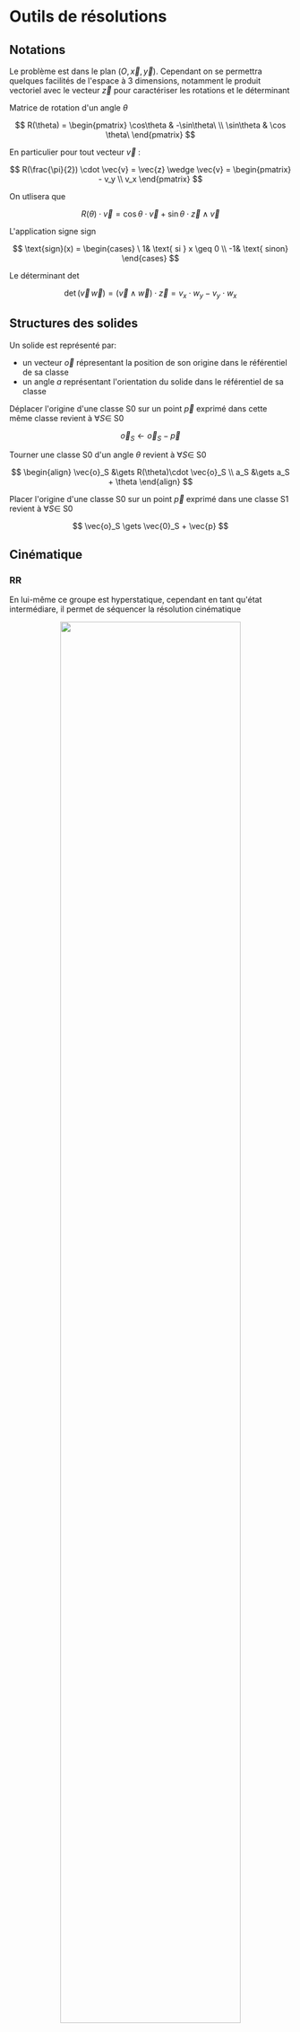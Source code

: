 # Outils de résolutions

## Notations
Le problème est dans le plan $(O,\vec{x},\vec{y})$. Cependant on se permettra quelques facilités de l'espace à 3 dimensions, notamment le produit vectoriel avec le vecteur $\vec{z}$ pour caractériser les rotations et le déterminant

Matrice de rotation d'un angle $\theta$

$$ R(\theta) = 
\begin{pmatrix}
    \cos\theta & -\sin\theta\ \\
    \sin\theta & \cos \theta\
\end{pmatrix} 
$$

En particulier pour tout vecteur $\vec{v}$ :

$$
R(\frac{\pi}{2}) \cdot \vec{v} = \vec{z} \wedge \vec{v} = 
\begin{pmatrix}
    - v_y \\
    v_x
\end{pmatrix}
$$

On utlisera que

$$
R(\theta)\cdot\vec{v} = \cos\theta\cdot\vec{v} + \sin\theta\cdot\vec{z}\wedge\vec{v}
$$


L'application signe $\text{sign}$

$$ \text{sign}(x) = 
\begin{cases}
    \ 1& \text{ si } x \geq 0 \\
    -1& \text{ sinon}
\end{cases}
$$

Le déterminant $\det$

$$
\det(\vec{v}\,\vec{w}) = (\vec{v}\wedge\vec{w})\cdot\vec{z} = v_x\cdot w_y - v_y\cdot w_x
$$


## Structures des solides
Un solide est représenté par:
 - un vecteur $\vec{o}$ répresentant la position de son origine dans le référentiel de sa classe
 - un angle $a$ représentant l'orientation du solide dans le référentiel de sa classe

Déplacer l'origine d'une classe S0 sur un point $\vec{p}$ exprimé dans cette même classe revient à $\forall S \in$ S0

$$
\vec{o}_S \gets \vec{o}_S - \vec{p}
$$

Tourner une classe S0 d'un angle $\theta$ revient à $\forall S \in$ S0

$$
\begin{align}
\vec{o}_S &\gets R(\theta)\cdot \vec{o}_S \\
a_S &\gets a_S + \theta
\end{align}
$$

Placer l'origine d'une classe S0 sur un point $\vec{p}$ exprimé dans une classe S1 revient à $\forall S \in$ S0

$$
\vec{o}_S \gets \vec{0}_S + \vec{p}
$$

## Cinématique

### RR
En lui-même ce groupe est hyperstatique, cependant en tant qu'état intermédiare, il permet de séquencer la résolution cinématique  


<p align="center">
    <img width="80%" src="https://user-images.githubusercontent.com/89185062/213764345-5df7d27e-c186-4968-9b56-f044e0624727.svg">
</p>
<p align="center">Fig 1 - 2 classes (S1 et S2) liées par 2 pivots</p>

On doit vérifier:

$$ \lVert\vec{V_1}\lVert\  = \lVert\vec{V_2}\lVert\ = A $$

Ensuite, on obtient par le produit scalaire

```math
\begin{align}
    \vec{V_1} \cdot \vec{V_2}\  &= A^2 \cdot \cos \alpha \\
    \Leftrightarrow \lvert \alpha \lvert &= \text{Arccos} \frac{\vec{V_1} \cdot \vec{V_2}}{A^2}
\end{align}
```
De plus on a

$$ \text{sign}\ \alpha = \text{sign} \ \text{det}(\vec{V_2} \, \vec{V_1}) $$

On peut donc unir les 2 classes de la manière suivante:
 - Déplacement l'origine de S2 sur $R_{0,2}$
 - Rotation de la classe S2 de l'angle $\alpha$ 
 - Placement de l'origine de S2 sur $R_{0,1}$

### P-Chain

### PP


## Dynamique

### Group tmd/trd

# RRR
<p align="center">
    <img width="80%" src="https://user-images.githubusercontent.com/89185062/212833440-20233a5a-d9b6-4e36-816e-dfa08279a892.svg">
</p>
<p align="center">Fig 1 - Schéma cinématique et graphe du groupe Assur RRR</p> 

## Cinématique

Al-Kashi

## Dynamique

# RRP
<p align="center">
    <img width="80%" src="https://user-images.githubusercontent.com/89185062/212833434-f354ef88-d5ca-4c4e-a12e-0da1a91e91ae.svg">
</p>
<p align="center">Fig 2 - Schéma cinématique et graphe du groupe Assur RRP</p>

## Cinématique


## Dynamique

# PPR

<p align="center">
    <img width="80%" src="https://user-images.githubusercontent.com/89185062/212833426-806d4ee1-256f-4b03-8def-7981018277df.svg">
</p>
<p align="center">Fig 3 - Schéma cinématique et graphe du groupe Assur PPR</p>

## Cinématique

P-Chain\
Placement du R\
PP

## Dynamique

# 3-RR

<p align="center">
    <img width="80%" src="https://user-images.githubusercontent.com/89185062/212833424-f443d051-61bf-4aba-9e33-a4a340e1fa27.svg">
</p>
<p align="center">Fig 4 - Schéma cinématique et graphe du groupe Assur 3-RR</p>

## Cinématique

Non Résolu

## Dynamique

# 2-RR-PP

<p align="center">
    <img width="80%" src="https://user-images.githubusercontent.com/89185062/212833448-fa52e8f7-c5cb-495f-bb86-4392d5af8cdb.svg">
</p>
<p align="center">Fig 5 - Schéma cinématique et graphe du groupe Assur 2-RR-PP</p>

## Cinématique

P-Chain\
Al_Kashi\
RR + RR + PP

## Dynamique

# 3-PR

<p align="center">
    <img width="80%" src="https://user-images.githubusercontent.com/89185062/212833450-2be1f2df-3037-46e9-a1c0-d8fcfd465413.svg">
</p>
<p align="center">Fig 6 - Schéma cinématique et graphe du groupe Assur 3-PR</p> 

## Cinématique

P-Chain\
Trick chelou


## Dynamique

# 2-PR-RR

<p align="center">
    <img width="80%" src="https://user-images.githubusercontent.com/89185062/212833446-c6d99b87-787d-4313-97b2-bbd40be7359b.svg">
</p>
<p align="center">Fig 7 - Schéma cinématique et graphe du groupe Assur 2-PR-RR</p>

## Cinématique

Non Résolu

## Dynamique

# PP-PR-RR

<p align="center">
    <img width="80%" src="https://user-images.githubusercontent.com/89185062/212833431-9784618b-0ffa-4aed-9f0e-5f9447fb4cbd.svg">
</p>
<p align="center">Fig 8 - Schéma cinématique et graphe du groupe Assur PP-PR-RR</p> 

## Cinématique

P-Chain\
R résolu\
RR

## Dynamique

# 2-RR-PR

<p align="center">
    <img width="80%" src="https://user-images.githubusercontent.com/89185062/212833449-1d2fb8a0-d805-4ecf-bba7-84e3311b281a.svg">
</p>
<p align="center">Fig 9 - Schéma cinématique et graphe du groupe Assur 2-RR-PR</p> 


## Cinématique

Non Résolu

## Dynamique

# PP-PR-RP

<p align="center">
    <img width="80%" src="https://user-images.githubusercontent.com/89185062/212833429-bab1fbda-894a-4dfd-90a9-6084b9d8056a.svg">
</p>
<p align="center">Fig 10 - Schéma cinématique et graphe du groupe Assur PP-PR-RP</p> 


## Cinématique

P-chain\
R résolus

## Dynamique

# 2-PR-PP

<p align="center">
    <img width="80%" src="https://user-images.githubusercontent.com/89185062/212833444-c9628f7d-71c6-442d-8824-2b1d80f321aa.svg">
</p>
<p align="center">Fig 11 - Schéma cinématique et graphe du groupe Assur 2-PR-PP</p>

## Cinématique

P-chain\
R-résolus

## Dynamique

# PP-PR-RP

<p align="center">
    <img width="80%" src="https://user-images.githubusercontent.com/89185062/212833436-cb702767-aa21-4c11-89fc-4f184b607a01.svg">
</p>
<p align="center">Fig 12 - Schéma cinématique et graphe du groupe Assur RR-PR-RP</p>

## Cinématique
Non résolu

## Dynamique

# 2-PR-RP

<p align="center">
    <img width="80%" src="https://user-images.githubusercontent.com/89185062/212833442-844cb4f8-8128-46a3-a727-99088a9994b9.svg">
</p>
<p align="center">Fig 13 - Schéma cinématique et graphe du groupe Assur 2-PR-RP</p> 

## Cinématique

trick chelou

## Dynamique
